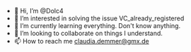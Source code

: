 - 👋 Hi, I’m @Dolc4
- 👀 I’m interested in solving the issue VC_already_registered
- 🌱 I’m currently learning everything. Don't know anything.
- 💞️ I’m looking to collaborate on things I understand.
- 📫 How to reach me claudia.demmer@gmx.de

<!---
Dolc4/Dolc4 is a ✨ special ✨ repository because its `README.md` (this file) appears on your GitHub profile.
You can click the Preview link to take a look at your changes.
--->
